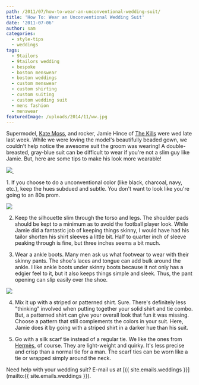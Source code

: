 ```yaml
---
path: /2011/07/how-to-wear-an-unconventional-wedding-suit/
title: 'How To: Wear an Unconventional Wedding Suit'
date: '2011-07-06'
author: sam
categories:
  - style-tips
  - weddings
tags:
  - 9tailors
  - 9tailors wedding
  - bespoke
  - boston menswear
  - boston weddings
  - custom menswear
  - custom shirting
  - custom suiting
  - custom wedding suit
  - mens fashion
  - menswear
featuredImage: /uploads/2014/11/ww.jpg
---
```

Supermodel, [Kate Moss](http://en.wikipedia.org/wiki/Kate_Moss), and rocker, Jamie Hince of [The Kills](http://en.wikipedia.org/wiki/The_Kills) were wed late last week. While we were loving the model's beautifully beaded gown, we couldn't help notice the awesome suit the groom was wearing! A double-breasted, gray-blue suit can be difficult to wear if you're not a slim guy like Jamie. But, here are some tips to make his look more wearable!

[![](http://styleshub.com/wp-content/uploads/2011/07/Kate-Moss-Wedding-Dress-by-John-Galliano-01.jpg) ](http://styleshub.com/wp-content/uploads/2011/07/Kate-Moss-Wedding-Dress-by-John-Galliano-01.jpg)

1\. If you choose to do a unconventional color (like black, charcoal, navy, etc.), keep the hues subdued and subtle. You don't want to look like you're going to an 80s prom.

[![](http://www.catwalkqueen.tv/assets_c/2011/07/Kate_Moss_Wedding_Dress-thumb-430x645-94103.jpg)](http://www.catwalkqueen.tv/assets_c/2011/07/Kate_Moss_Wedding_Dress-thumb-430x645-94103.jpg)

2. Keep the silhouette slim through the torso and legs. The shoulder pads should be kept to a minimum as to avoid the football player look. While Jamie did a fantastic job of keeping things skinny, I would have had his tailor shorten his shirt sleeves a little bit. Half to quarter inch of sleeve peaking through is fine, but three inches seems a bit much.

3. Wear a ankle boots. Many men ask us what footwear to wear with their skinny pants. The shoe's laces and tongue can add bulk around the ankle. I like ankle boots under skinny boots because it not only has a edgier feel to it, but it also keeps things simple and sleek. Thus, the pant opening can slip easily over the shoe.

[![](http://4.bp.blogspot.com/-ajJr6bkx8qk/Tg6Ve5aZNUI/AAAAAAAACGc/Ds7PmUHGLm4/s320/kate+moss+and+jamie+hince+wedding.jpg)](http://4.bp.blogspot.com/-ajJr6bkx8qk/Tg6Ve5aZNUI/AAAAAAAACGc/Ds7PmUHGLm4/s400/kate+moss+and+jamie+hince+wedding.jpg)

4. Mix it up with a striped or patterned shirt. Sure. There's definitely less "thinking" involved when putting together your solid shirt and tie combo. But, a patterned shirt can give your overall look that fun it was missing. Choose a pattern that still complements the colors in your suit. Here, Jamie does it by going with a striped shirt in a darker hue than his suit.

5. Go with a silk scarf tie instead of a regular tie. We like the ones from [Hermès](http://usa.hermes.com/p_silk-scarf-tie_scarf-ties_men_65332_126580_126579_127579_127527_10202_10052_-1__1), of course. They are light-weight and quirky. It's less precise and crisp than a normal tie for a man. The scarf ties can be worn like a tie or wrapped simply around the neck.

Need help with your wedding suit? E-mail us at [{{ site.emails.weddings }}](mailto:{{ site.emails.weddings }}).